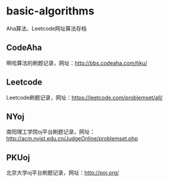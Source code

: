 # basic-algorithms
Aha算法、Leetcode网址算法存档

## CodeAha
啊哈算法的刷题记录，网址：http://bbs.codeaha.com/tiku/

## Leetcode
Leetcode刷题记录，网址：https://leetcode.com/problemset/all/

## NYoj
南阳理工学院oj平台刷题记录，网址：http://acm.nyist.edu.cn/JudgeOnline/problemset.php

## PKUoj
北京大学oj平台刷题记录，网址：http://poj.org/

